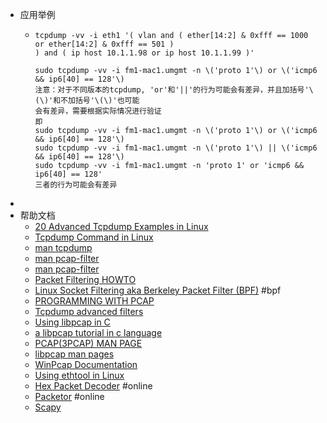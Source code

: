 - 应用举例
	- ```shell
	  tcpdump -vv -i eth1 '( vlan and ( ether[14:2] & 0xfff == 1000 or ether[14:2] & 0xfff == 501 )
	  ) and ( ip host 10.1.1.98 or ip host 10.1.1.99 )'
	  
	  sudo tcpdump -vv -i fm1-mac1.umgmt -n \('proto 1'\) or \('icmp6 && ip6[40] == 128'\)
	  注意：对于不同版本的tcpdump, 'or'和'||'的行为可能会有差异，并且加括号'\(\)'和不加括号'\(\)'也可能
	  会有差异，需要根据实际情况进行验证
	  即
	  sudo tcpdump -vv -i fm1-mac1.umgmt -n \('proto 1'\) or \('icmp6 && ip6[40] == 128'\)
	  sudo tcpdump -vv -i fm1-mac1.umgmt -n \('proto 1'\) || \('icmp6 && ip6[40] == 128'\)
	  sudo tcpdump -vv -i fm1-mac1.umgmt -n 'proto 1' or 'icmp6 && ip6[40] == 128'
	  三者的行为可能会有差异
	  
	  ```
-
- 帮助文档
	- [20 Advanced Tcpdump Examples in Linux](https://www.howtouselinux.com/post/20-tcpdump-advanced-examples-on-linux)
	- [Tcpdump Command in Linux](https://linuxize.com/post/tcpdump-command-in-linux/)
	- [man tcpdump](https://www.tcpdump.org/manpages/tcpdump.1.html)
	- [man pcap-filter](https://linux.die.net/man/7/pcap-filter)
	- [man pcap-filter](https://www.tcpdump.org/manpages/pcap-filter.7.html)
	- [Packet Filtering HOWTO](https://www.netfilter.org/documentation/HOWTO/packet-filtering-HOWTO.html#toc3)
	- [Linux Socket Filtering aka Berkeley Packet Filter (BPF)](https://www.kernel.org/doc/html/latest/networking/filter.html#:~:text=Issuing%20a%20high-level%20filter%20command%20like%20tcpdump%20-i,displays%20what%20is%20being%20placed%20into%20this%20structure.) #bpf
	- [PROGRAMMING WITH PCAP](https://www.tcpdump.org/pcap.html)
	- [Tcpdump advanced filters](https://blog.wains.be/2007/2007-10-01-tcpdump-advanced-filters/)
	- [Using libpcap in C](https://www.devdungeon.com/content/using-libpcap-c)
	- [a libpcap tutorial in c language](http://yuba.stanford.edu/~casado/pcap/)
	- [PCAP(3PCAP) MAN PAGE](https://www.tcpdump.org/manpages/pcap.3pcap.html)
	- [libpcap man pages](https://www.tcpdump.org/manpages/)
	- [WinPcap Documentation](https://www.winpcap.org/docs/docs_41b5/html/main.html)
	- [Using ethtool in Linux](https://www.baeldung.com/linux/using-ethtool)
	- [Hex Packet Decoder](https://hpd.gasmi.net/) #online
	- [Packetor](https://packetor.com/) #online
	- [Scapy](https://scapy.readthedocs.io/en/latest/index.html)
